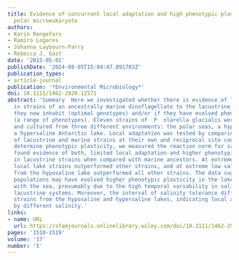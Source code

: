 ```yaml
---
title: Evidence of concurrent local adaptation and high phenotypic plasticity in a
  polar microeukaryote
authors:
- Karin Rengefors
- Ramiro Logares
- Johanna Laybourn‐Parry
- Rebecca J. Gast
date: '2015-05-01'
publishDate: '2024-08-05T15:04:47.091703Z'
publication_types:
- article-journal
publication: '*Environmental Microbiology*'
doi: 10.1111/1462-2920.12571
abstract: 'Summary  Here we investigated whether there is evidence of local adaptation
  in strains of an ancestrally marine dinoflagellate to the lacustrine environment
  they now inhabit (optimal genotypes) and/or if they have evolved phenotypic plasticity
  (a range of phenotypes). Eleven strains of  P  olarella glacialis were isolated
  and cultured from three different environments: the polar seas, a hyposaline and
  a hypersaline Antarctic lake. Local adaptation was tested by comparing growth rates
  of lacustrine and marine strains at their own and reciprocal site conditions. To
  determine phenotypic plasticity, we measured the reaction norm for salinity. We
  found evidence of both, limited local adaptation and higher phenotypic plasticity
  in lacustrine strains when compared with marine ancestors. At extreme high salinities,
  local lake strains outperformed other strains, and at extreme low salinities, strains
  from the hyposaline lake outperformed all other strains. The data suggest that lake
  populations may have evolved higher phenotypic plasticity in the lake habitats compared
  with the sea, presumably due to the high temporal variability in salinity in the
  lacustrine systems. Moreover, the interval of salinity tolerance differed between
  strains from the hyposaline and hypersaline lakes, indicating local adaptation promoted
  by different salinity.'
links:
- name: URL
  url: https://sfamjournals.onlinelibrary.wiley.com/doi/10.1111/1462-2920.12571
pages: '1510-1519'
volume: '17'
number: '5'
---
```

